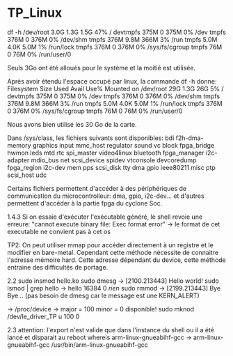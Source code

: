 # TP_Linux

df -h
/dev/root       3.0G  1.3G  1.5G  47% /
devtmpfs        375M     0  375M   0% /dev
tmpfs           376M     0  376M   0% /dev/shm
tmpfs           376M  9.8M  366M   3% /run
tmpfs           5.0M  4.0K  5.0M   1% /run/lock
tmpfs           376M     0  376M   0% /sys/fs/cgroup
tmpfs            76M     0   76M   0% /run/user/0

Seuls 3Go ont été alloués pour le système et la moitié est utilisée.

Après avoir étendu l'espace occupé par linux, la commande df -h donne:
Filesystem      Size  Used Avail Use% Mounted on
/dev/root        29G  1.3G   26G   5% /
devtmpfs        375M     0  375M   0% /dev
tmpfs           376M     0  376M   0% /dev/shm
tmpfs           376M  9.8M  366M   3% /run
tmpfs           5.0M  4.0K  5.0M   1% /run/lock
tmpfs           376M     0  376M   0% /sys/fs/cgroup
tmpfs            76M     0   76M   0% /run/user/0

Nous avons bien utilisé les 30 Go de la carte.

Dans /sys/class, les fichiers suivants sont disponibles:
bdi          f2h-dma-memory  graphics     input     mmc_host  regulator    sound       vc
block        fpga_bridge     hwmon        leds      mtd       rtc          spi_master  video4linux
bluetooth    fpga_manager    i2c-adapter  mdio_bus  net       scsi_device  spidev      vtconsole
devcoredump  fpga_region     i2c-dev      mem       pps       scsi_disk    tty
dma          gpio            ieee80211    misc      ptp       scsi_host    udc

Certains fichiers permettent d'accéder à des périphériques de communication du microcontrolleur: dma, gpio, i2c-dev... et d'autres permettent d'accéder à la partie fpga du cyclone Soc.

1.4.3
Si on essaie d'exécuter l'exécutable généré, le shell revoie une erreure:
"cannot execute binary file: Exec format error" -> le format de cet executable ne convient pas à cet os


TP2:
On peut utiliser mmap pour accéder directement à un registre et le modifier en bare-metal. Cependant cette méthode nécessite de connaitre l'adresse mémoire hard. Cette adresse dépendant du device, cette méthode entraine des difficultés de portage.

2.2
sudo insmod hello.ko
sudo dmesg
  -> [2100.213443] Hello world!
 sudo lsmod | grep hello
  -> hello  16384 0 *rien*
sudo rmmod
  ->  [2199.213443] Bye Bye... (pas besoin de dmesg car le message est une KERN_ALERT)
  
  -> /proc/device -> major = 100 minor = 0 disponible!
sudo mknod /dev/le_driver_TP u 100 0

2.3
attention: l'export n'est valide que dans l'instance du shell ou il a été lancé et disparait au reboot
whereis arm-linux-gnueabihf-gcc
  -> arm-linux-gnueabihf-gcc /usr/bin/arm-linux-gnueabihf-gcc
